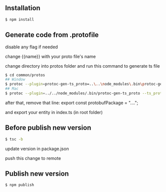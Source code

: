 ## Installation

```bash
$ npm install
```

## Generate code from .protofile

disable any flag if needed

change {{name}} with your proto file's name

change directory into protos folder and run this command to generate ts file

```bash
$ cd common/protos
## Window
$ protoc --plugin=protoc-gen-ts_proto=..\..\node_modules\.bin\protoc-gen-ts_proto.cmd --ts_proto_out=../entities --ts_proto_opt=nestJs=true --ts_proto_opt=useDate=true {{name}}.proto
## Mac
$ protoc --plugin=../../node_modules/.bin/protoc-gen-ts_proto --ts_proto_out=../entities --ts_proto_opt=nestJs=true --ts_proto_opt=useDate=true {{name}}.proto
```

after that, remove that line: export const protobufPackage = "....";

and export your entity in index.ts (in root folder)

## Before publish new version

```bash
$ tsc -b
```

update version in package.json

push this change to remote

## Publish new version

```bash
$ npm publish
```
